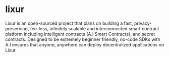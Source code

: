 # lixur
Lixur is an open-sourced project that plans on building a fast, privacy-preserving, fee-less, infinitely scalable and interconnected smart contract platform including intelligent contracts (A.I Smart Contracts), and secret contracts. Designed to be extremely beginner friendly, no-code SDKs with A.I ensures that anyone, anywhere can deploy decentralized applications on Lixur.

